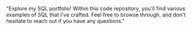 "Explore my SQL portfolio! Within this code repository, you'll find various examples of SQL that I've crafted. Feel free to browse through, and don't hesitate to reach out if you have any questions."
